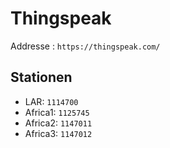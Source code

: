 # Thingspeak

Addresse : `https://thingspeak.com/`

## Stationen

* LAR: `1114700`
* Africa1: `1125745`
* Africa2: `1147011`
* Africa3: `1147012`
